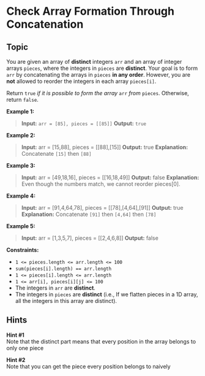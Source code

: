 # Check Array Formation Through Concatenation

## Topic

You are given an array of  **distinct**  integers  `arr`  and an array of integer arrays  `pieces`, where the integers in  `pieces`  are  **distinct**. Your goal is to form  `arr`  by concatenating the arrays in  `pieces`  **in any order**. However, you are  **not**  allowed to reorder the integers in each array  `pieces[i]`.

Return  `true`  _if it is possible_ _to form the array_ `arr` _from_ `pieces`. Otherwise, return  `false`.


**Example 1:**

> **Input:** `arr = [85], pieces = [[85]]`
> **Output:** `true`

**Example 2:**

> **Input:** arr = [15,88], pieces = [[88],[15]]
> **Output:** true
> **Explanation:** Concatenate `[15]` then `[88]`

**Example 3:**

> **Input:** arr = [49,18,16], pieces = [[16,18,49]]
> **Output:** false
> **Explanation:** Even though the numbers match, we cannot reorder pieces[0].

**Example 4:**

> **Input:** arr = [91,4,64,78], pieces = [[78],[4,64],[91]]
> **Output:** true
> **Explanation:** Concatenate `[91]` then `[4,64]` then `[78]`

**Example 5:**

> **Input:** arr = [1,3,5,7], pieces = [[2,4,6,8]]
> **Output:** false

**Constraints:**

-   `1 <= pieces.length <= arr.length <= 100`
-   `sum(pieces[i].length) == arr.length`
-   `1 <= pieces[i].length <= arr.length`
-   `1 <= arr[i], pieces[i][j] <= 100`
-   The integers in `arr` are  **distinct**.
-   The integers in `pieces`  are  **distinct** (i.e., If we flatten pieces in a 1D array, all the integers in this array are distinct).

## Hints

**Hint #1**\
Note that the distinct part means that every position in the array belongs to only one piece

**Hint #2**\
Note that you can get the piece every position belongs to naively